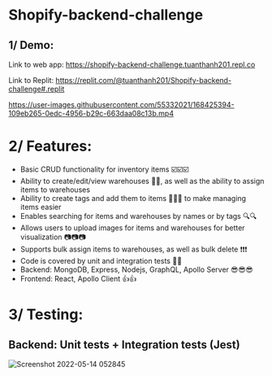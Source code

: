 ﻿# Shopify-backend-challenge

## 1/ Demo:
Link to web app: https://shopify-backend-challenge.tuanthanh201.repl.co

Link to Replit: https://replit.com/@tuanthanh201/Shopify-backend-challenge#.replit

https://user-images.githubusercontent.com/55332021/168425394-109eb265-0edc-4956-b29c-663daa08c13b.mp4

# 2/ Features:
- Basic CRUD functionality for inventory items :ballot_box_with_check::ballot_box_with_check::ballot_box_with_check:
- Ability to create/edit/view warehouses :office::office:, as well as the ability to assign items to warehouses
- Ability to create tags and add them to items :bookmark::bookmark::bookmark: to make managing items easier
- Enables searching for items and warehouses by names or by tags :mag::mag:
- Allows users to upload images for items and warehouses for better visualization :camera::camera::camera:
- Supports bulk assign items to warehouses, as well as bulk delete :exclamation::exclamation::exclamation:
- Code is covered by unit and integration tests :100::100:
- Backend: MongoDB, Express, Nodejs, GraphQL, Apollo Server :sunglasses::sunglasses::sunglasses:
- Frontend: React, Apollo Client :+1::+1:

# 3/ Testing:

## Backend: Unit tests + Integration tests (Jest)
![Screenshot 2022-05-14 052845](https://user-images.githubusercontent.com/55332021/168423104-27247097-1704-45c3-b7a3-81cbf40e28a3.jpg)
